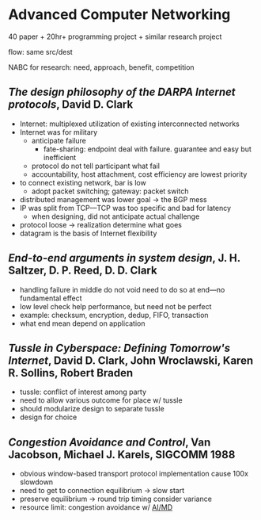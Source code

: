 <!-- toc -->
# Advanced Computer Networking

40 paper + 20hr+ programming project + similar research project

flow: same src/dest

NABC for research: need, approach, benefit, competition

## *The design philosophy of the DARPA Internet protocols*, David D. Clark

- Internet: multiplexed utilization of existing interconnected networks
- Internet was for military
    - anticipate failure
        - fate-sharing: endpoint deal with failure.
            guarantee and easy but inefficient
    - protocol do not tell participant what fail
    - accountability, host attachment, cost efficiency are lowest priority
- to connect existing network, bar is low
    - adopt packet switching; gateway: packet switch
- distributed management was lower goal → the BGP mess
- IP was split from TCP—TCP was too specific and bad for latency
    - when designing, did not anticipate actual challenge
- protocol loose → realization determine what goes
- datagram is the basis of Internet flexibility

## *End-to-end arguments in system design*, J. H. Saltzer, D. P. Reed, D. D. Clark

- handling failure in middle do not void need to do so
    at end—no fundamental effect
- low level check help performance, but need not be perfect
- example: checksum, encryption, dedup, FIFO, transaction
- what end mean depend on application

## *Tussle in Cyberspace: Defining Tomorrow's Internet*, David D. Clark, John Wroclawski, Karen R. Sollins, Robert Braden

- tussle: conflict of interest among party
- need to allow various outcome for place w/ tussle
- should modularize design to separate tussle
- design for choice

## *Congestion Avoidance and Control*, Van Jacobson, Michael J. Karels, SIGCOMM 1988

- obvious window-based transport protocol implementation cause 100x slowdown
- need to get to connection equilibrium → slow start
- preserve equilibrium → round trip timing consider variance
- resource limit:
    congestion avoidance w/
    [AI/MD](../cs/networking.html#congestion-window-cwnd)
